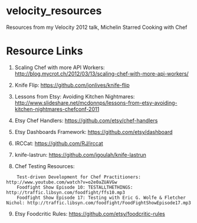 # velocity_resources

Resources from my Velocity 2012 talk, Michelin Starred Cooking with Chef

# Resource Links

1. Scaling Chef with more API Workers: http://blog.mycrot.ch/2012/03/13/scaling-chef-with-more-api-workers/

2. Knife Flip: https://github.com/jonlives/knife-flip

3. Lessons from Etsy: Avoiding Kitchen Nightmares: http://www.slideshare.net/mcdonnps/lessons-from-etsy-avoiding-kitchen-nightmares-chefconf-2011

4. Etsy Chef Handlers: https://github.com/etsy/chef-handlers

5. Etsy Dashboards Framework: https://github.com/etsy/dashboard

6. IRCCat: https://github.com/RJ/irccat

7. knife-lastrun: https://github.com/jgoulah/knife-lastrun

8. Chef Testing Resources:
````
	Test-driven Development for Chef Practitioners: http://www.youtube.com/watch?v=o2e0aZUAVGw
	Foodfight Show Episode 10: TESTALLTHETHINGS: http://traffic.libsyn.com/foodfight/ffs10.mp3
	Foodfight Show Episode 17: Testing with Eric G. Wolfe & Fletcher Nichol: http://traffic.libsyn.com/foodfight/FoodFightShowEpisode17.mp3
````
9.  Etsy Foodcritic Rules: https://github.com/etsy/foodcritic-rules


